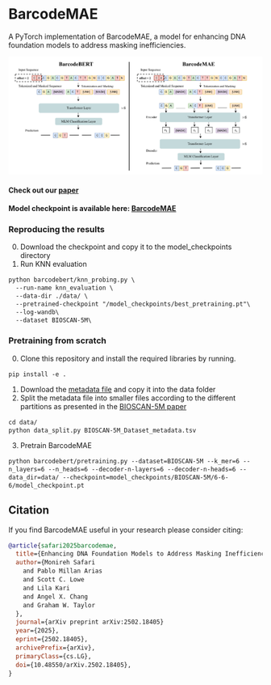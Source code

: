 # BarcodeMAE

A PyTorch implementation of BarcodeMAE, a model for enhancing DNA foundation models to address masking inefficiencies.

<p align="center">
  <img src ="Figures/Arch_mae.png" alt="drawing" width="800"/>
</p>

#### Check out our [paper](https://arxiv.org/pdf/2502.18405)

#### Model checkpoint is available here: [BarcodeMAE](https://drive.google.com/file/d/18TqKC_gLYYDZEFfkMBRvWTHTT8Vb74Wv/view?usp=drive_link)

### Reproducing the results
0. Download the checkpoint and copy it to the model_checkpoints directory
2. Run KNN evaluation
   
```shell
python barcodebert/knn_probing.py \
  --run-name knn_evaluation \
  --data-dir ./data/ \
  --pretrained-checkpoint "/model_checkpoints/best_pretraining.pt"\
  --log-wandb\
  --dataset BIOSCAN-5M\
```


### Pretraining from scratch

0. Clone this repository and install the required libraries by running.

```shell
pip install -e .
```

1. Download the [metadata file](https://drive.google.com/drive/u/0/folders/1TLVw0P4MT_5lPrgjMCMREiP8KW-V4nTb) and copy it into the data folder
2. Split the metadata file into smaller files according to the different partitions as presented in the [BIOSCAN-5M paper](https://arxiv.org/abs/2406.12723)

```shell
cd data/
python data_split.py BIOSCAN-5M_Dataset_metadata.tsv
```
3. Pretrain BarcodeMAE

```shell
python barcodebert/pretraining.py --dataset=BIOSCAN-5M --k_mer=6 --n_layers=6 --n_heads=6 --decoder-n-layers=6 --decoder-n-heads=6 --data_dir=data/ --checkpoint=model_checkpoints/BIOSCAN-5M/6-6-6/model_checkpoint.pt
```


## Citation

If you find BarcodeMAE useful in your research please consider citing:

```bibtex
@article{safari2025barcodemae,
  title={Enhancing DNA Foundation Models to Address Masking Inefficiencies},
  author={Monireh Safari
    and Pablo Millan Arias
    and Scott C. Lowe
    and Lila Kari
    and Angel X. Chang
    and Graham W. Taylor
  },
  journal={arXiv preprint arXiv:2502.18405}
  year={2025},
  eprint={2502.18405},
  archivePrefix={arXiv},
  primaryClass={cs.LG},
  doi={10.48550/arXiv.2502.18405},
}
```

